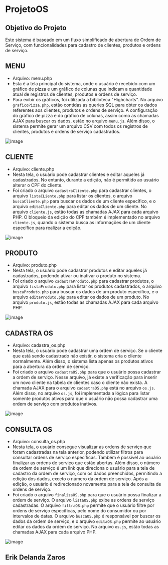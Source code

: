 # ProjetoOS

## Objetivo do Projeto

Este sistema é baseado em um fluxo simplificado de abertura de Ordem de Serviço, com funcionalidades para cadastro de clientes, produtos e ordens de serviço.

## MENU
- Arquivo: menu.php
- Esta é a tela principal do sistema, onde o usuário é recebido com um gráfico de pizza e um gráfico de colunas que indicam a quantidade atual de registros de clientes, produtos e ordens de serviço.
- Para exibir os gráficos, foi utilizada a biblioteca "Highcharts". No arquivo `graficoPizza.php`, estão contidas as queries SQL para obter os dados referentes aos clientes, produtos e ordens de serviço. A configuração do gráfico de pizza e do gráfico de colunas, assim como as chamadas AJAX para buscar os dados, estão no arquivo `menu.js`. Além disso, o sistema permite gerar um arquivo CSV com todos os registros de clientes, produtos e ordens de serviço cadastrados.

![image](https://github.com/user-attachments/assets/009c1a02-442a-4508-8308-8b5a89334566)

## CLIENTE
- Arquivo: cliente.php
- Nesta tela, o usuário pode cadastrar clientes e editar aqueles já cadastrados. No entanto, durante a edição, não é permitido ao usuário alterar o CPF do cliente.
- Foi criado o arquivo `cadastraCliente.php` para cadastrar clientes, o arquivo `listaCLiente.php` para listar os clientes, o arquivo `buscaCliente.php` para buscar os dados de um cliente específico, e o arquivo `editaCliente.php` para editar os dados de um cliente. No arquivo `cliente.js`, estão todas as chamadas AJAX para cada arquivo PHP. O bloqueio da edição do CPF também é implementado no arquivo `cliente.js`, quando o sistema busca as informações de um cliente específico para realizar a edição.
  
![image](https://github.com/user-attachments/assets/4bb9ab66-8804-4f25-a297-49560b531684)

## PRODUTO
- Arquivo: produto.php
- Nesta tela, o usuário pode cadastrar produtos e editar aqueles já cadastrados, podendo ativar ou inativar o produto no sistema.
- Foi criado o arquivo `cadastraProduto.php` para cadastrar produtos, o arquivo `listaProduto.php` para listar os produtos cadastrados, o arquivo `buscaProduto.php` para buscar os dados de um produto específico, e o arquivo `editaProduto.php` para editar os dados de um produto. No arquivo `produto.js`, estão todas as chamadas AJAX para cada arquivo PHP.

![image](https://github.com/user-attachments/assets/4aa54be4-15bf-4698-9dde-ba1429b02dca)

## CADASTRA OS
- Arquivo: cadastra_os.php
- Nesta tela, o usuário pode cadastrar uma ordem de serviço. Se o cliente que está sendo cadastrado não existir, o sistema cria o cliente normalmente. Além disso, o sistema lista apenas os produtos ativos para a abertura da ordem de serviço.
- Foi criado o arquivo `cadastraOS.php` para que o usuário possa cadastrar a ordem de serviço. Nesse arquivo, já existe a verificação para inserir um novo cliente na tabela de clientes caso o cliente não exista. A chamada AJAX para o arquivo `cadastraOS.php` está no arquivo `os.js`. Além disso, no arquivo `os.js`, foi implementada a lógica para listar somente produtos ativos para que o usuário não possa cadastrar uma ordem de serviço com produtos inativos.

![image](https://github.com/user-attachments/assets/e019f003-cb8f-4674-a7bf-c8318f41a078)

## CONSULTA OS
- Arquivo: consulta_os.php
- Nesta tela, o usuário consegue visualizar as ordens de serviço que foram cadastradas na tela anterior, podendo utilizar filtros para consultar ordens de serviço específicas. Também é possível ao usuário finalizar as ordens de serviço que estão abertas. Além disso, o número da ordem de serviço é um link que direciona o usuário para a tela de cadastro da ordem de serviço, com os dados preenchidos, permitindo a edição dos dados, exceto o número da ordem de serviço. Após a edição, o usuário é redirecionado novamente para a tela de consulta de ordens de serviço.
- Foi criado o arquivo `finalizaOS.php` para que o usuário possa finalizar a ordem de serviço. O arquivo `listaOS.php` exibe as ordens de serviço cadastradas. O arquivo `filtraOS.php` permite que o usuário filtre por ordens de serviço específicas, pelo nome do consumidor ou por intervalos de datas. O arquivo `buscaOS.php` é responsável por buscar os dados da ordem de serviço, e o arquivo `editaOS.php` permite ao usuário editar os dados da ordem de serviço. No arquivo `os.js`, estão todas as chamadas AJAX para cada arquivo PHP.

![image](https://github.com/user-attachments/assets/32b89cff-27b2-4d31-8d32-d96e70148d70)

## Erik Delanda Zaros
